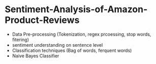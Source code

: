 # Sentiment-Analysis-of-Amazon-Product-Reviews
- Data Pre-processing (Tokenization, regex prcoessing, stop words, fitering)
- sentiment understanding on sentence level
- Classification techniques (Bag of words, ferquent words)
- Naive Bayes Classifier
